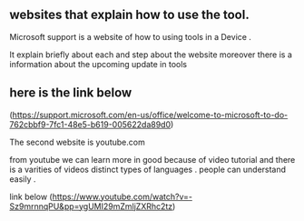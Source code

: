 ## websites that explain how to use the tool.


Microsoft support is a website of how to using tools in a Device . 

It explain briefly about each and step about the website moreover there is a information about the upcoming update in tools 
## here is the link below 

(https://support.microsoft.com/en-us/office/welcome-to-microsoft-to-do-762cbbf9-7fc1-48e5-b619-005622da89d0) 


The second website is youtube.com  
    

from youtube we can learn more in good because of video tutorial and there is a varities of videos 
distinct types of languages . people can understand easily .

link below 
(https://www.youtube.com/watch?v=-Sz9mrnnqPU&pp=ygUMI29mZmljZXRhc2tz) 
